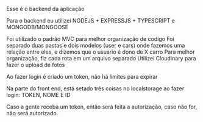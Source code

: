 Esse é o backend da aplicação

Para o backend eu utilizei NODEJS + EXPRESSJS + TYPESCRIPT e MONGODB/MONGOOSE

Foi utilizado o padrão MVC para melhor organização de codigo 
Foi separado duas pastas e dois modelos (user e cars) onde fazemos uma relação entre eles, e dizemos que o usuario é dono de X carro
Para melhor organização, fiz cada rota em um arquivo separado
Utilizei Cloudinary para fazer o upload de fotos


Ao fazer login é criado um token, não há limites para expirar

Na parte do front end, está setado três coisas no localstorage ao fazer login: TOKEN, NOME E ID 

Caso a gente receba um token, então será feita a autorização, caso não for, não será autorizado.
